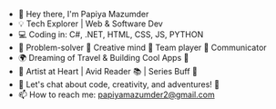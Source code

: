 - 👋 Hey there, I'm Papiya Mazumder
- 💡 Tech Explorer | Web & Software Dev 
- 💻 Coding in: C#, .NET, HTML, CSS, JS, PYTHON
- 🧠 Problem-solver 🎨 Creative mind 🤝 Team player 💬 Communicator
- 🌍 Dreaming of Travel & Building Cool Apps 🚀
- 🎨 Artist at Heart | Avid Reader 📚 | Series Buff 🍿
- 💬 Let's chat about code, creativity, and adventures! 🌟
- 📫 How to reach me: papiyamazumder2@gmail.com

<!---
papiya20/papiya20 is a ✨ special ✨ repository because its `README.md` (this file) appears on your GitHub profile.
You can click the Preview link to take a look at your changes.
--->
